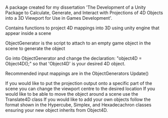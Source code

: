 A package created for my dissertation 'The Development of a Unity Package to Calculate, Generate, and Interact with Projections of 4D Objects into a 3D Viewport for Use in Games Development'.

Contains functions to project 4D mappings into 3D using unity engine that appear inside a scene

ObjectGenerator is the script to attach to an empty game object in the scene to generate the object

Go into ObjectGenerator and change the declaration: "object4D = Object4D();" so that 'Object4D' is your desired 4D object.

Recommended input mappings are in the ObjectGenerators Update()

If you would like to put the projection output onto a specific part of the scene you can change the viewport centre to the desired location
If you would like to be able to move the object around a scene use the Translate4D class
If you would like to add your own objects follow the format shown in the Hypercube, Simplex, and Hexadecachron classes ensuring your new object inherits from Object4D.
